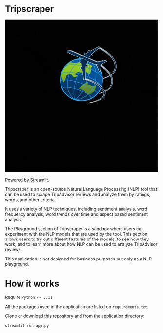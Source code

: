 
# Tripscraper

![Screenshot](tripscraper.gif)

Powered by [Streamlit](https://streamlit.io/).

Tripscraper is an open-source Natural Language Processing (NLP) tool that can be used to scrape TripAdvisor reviews and analyze them by ratings, words, and other criteria.
             
It uses a variety of NLP techniques, including sentiment analysis, word frequency analysis, word trends over time and aspect based sentiment analysis.

The Playground section of Tripscraper is a sandbox where users can experiment with the NLP models that are used by the tool. This section allows users to try out different features of the models, to see how they work, and to learn more about how NLP can be used to analyze TripAdvisor reviews.

This application is not designed for business purposes but only as a NLP playground.

# How it works

Require `Python <= 3.11`

All the packages used in the application are listed on `requirements.txt`.

Clone or download this repository and from the application directory:

```
streamlit run app.py
```
